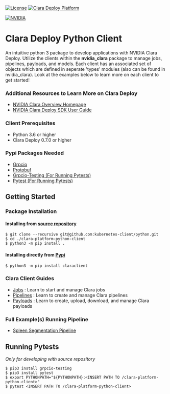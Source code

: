 [![License](https://img.shields.io/badge/License-Apache_2.0-lightgrey.svg)](https://opensource.org/licenses/Apache-2.0)
[![Clara Deploy Platform](https://img.shields.io/badge/Clara_Deploy_Platform-0.7.1-brightgreen.svg)](https://ngc.nvidia.com/catalog/containers/nvidia:clara:platformapiserver)

[![NVIDIA](https://github.com/NVIDIA/clara-platform-python-client/blob/main/ext/NVIDIA_horo_white.png?raw=true)](https://docs.nvidia.com/clara/deploy/index.html)

# Clara Deploy Python Client
An intuitive python 3 package to develop applications with NVIDIA Clara Deploy. Utilize the clients within the **nvidia_clara** package to manage jobs, pipelines, payloads, and models. Each client has an associated set of objects which are defined in seperate 'types' modules (also can be found in nvidia_clara). Look at the examples below to learn more on each client to get started!

### Additional Resources to Learn More on Clara Deploy
* [NVIDIA Clara Overview Homepage](https://developer.nvidia.com/clara)
* [NVIDIA Clara Deploy SDK User Guide](https://docs.nvidia.com/clara/deploy/index.html)


### Client Prerequisites
* Python 3.6 or higher
* Clara Deploy 0.7.0 or higher

### Pypi Packages Needed
* [Grpcio](https://pypi.org/project/grpcio)
* [Protobuf](https://pypi.org/project/protobuf)
* [Grpcio-Testing (For Running Pytests)](https://pypi.org/project/grpcio-testing)
* [Pytest (For Running Pytests)](https://pypi.org/project/pytest)


## Getting Started

### Package Installation
#### Installing from [source repository](https://github.com/NVIDIA/clara-platform-python-client)
```
$ git clone --recursive git@github.com:kubernetes-client/python.git
$ cd ./clara-platform-python-client
$ python3 -m pip install .
```

#### Installing directly from [Pypi](https://pypi.org/project/claraclient/)
```
$ python3 -m pip install claraclient
```

### Clara Client Guides
* [Jobs](https://github.com/NVIDIA/clara-platform-python-client/wiki/Jobs-Client)
: Learn to start and manage Clara jobs
* [Pipelines](https://github.com/NVIDIA/clara-platform-python-client/wiki/Pipelines-Client)
: Learn to create and manage Clara pipelines
* [Payloads](https://github.com/NVIDIA/clara-platform-python-client/wiki/Payloads-Client)
: Learn to create, upload, download, and manage Clara payloads

### Full  Example(s) Running Pipeline
* [Spleen Segmentation Pipeline](https://github.com/NVIDIA/clara-platform-python-client/wiki/Spleen-Segmentation-Example)


## Running Pytests
*Only for developing with source repository*
```
$ pip3 install grpcio-testing
$ pip3 install pytest
$ export PYTHONPATH="${PYTHONPATH}:<INSERT PATH TO /clara-platform-python-client>"
$ pytest <INSERT PATH TO /clara-platform-python-client>
```